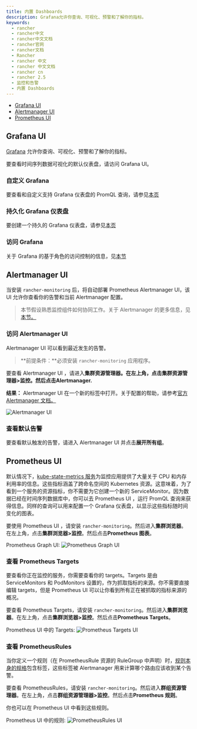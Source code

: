 ```yaml
---
title: 内置 Dashboards
description: Grafana允许你查询、可视化、预警和了解你的指标。
keywords:
  - rancher
  - rancher中文
  - rancher中文文档
  - rancher官网
  - rancher文档
  - Rancher
  - rancher 中文
  - rancher 中文文档
  - rancher cn
  - rancher 2.5
  - 监控和告警
  - 内置 Dashboards
---
```


- [Grafana UI](#grafana-ui)
- [Alertmanager UI](#alertmanager-ui)
- [Prometheus UI](#prometheus-ui)

## Grafana UI

[Grafana](https://grafana.com/grafana/) 允许你查询、可视化、预警和了解你的指标。

要查看时间序列数据可视化的默认仪表盘，请访问 Grafana UI。

### 自定义 Grafana

要查看和自定义支持 Grafana 仪表盘的 PromQL 查询，请参见[本页](/docs/rancher2.5/monitoring-alerting/guides/customize-grafana/)

### 持久化 Grafana 仪表盘

要创建一个持久的 Grafana 仪表盘，请参见[本页](/docs/rancher2.5/monitoring-alerting/guides/persist-grafana/)

### 访问 Grafana

关于 Grafana 的基于角色的访问控制的信息，见[本节](/docs/rancher2.5/monitoring-alerting/rbac/#grafana-的基于角色的访问控制)

## Alertmanager UI

当安装 `rancher-monitoring` 后，将自动部署 Prometheus Alertmanager UI，该 UI 允许你查看你的告警和当前 Alertmanager 配置。

> 本节假设熟悉监控组件如何协同工作。关于 Alertmanager 的更多信息，见[本节。](/docs/rancher2.5/monitoring-alerting/how-monitoring-works/#3-alertmanager-如何工作)

### 访问 Alertmanager UI

Alertmanager UI 可以看到最近发生的告警。

> **前提条件：**必须安装 `rancher-monitoring` 应用程序。

要查看 Alertmanager UI ，请进入**集群资源管理器。**在左上角，点击**集群资源管理器>监控。**然后点击**Alertmanager.**

**结果：** Alertmanager UI 在一个新的标签中打开。关于配置的帮助，请参考[官方 Alertmanager 文档。](https://prometheus.io/docs/alerting/latest/alertmanager/)

![Alertmanager UI](/img/rancher/alertmanager-ui.png)

### 查看默认告警

要查看默认触发的告警，请进入 Alertmanager UI 并点击**展开所有组**。

## Prometheus UI

默认情况下，[kube-state-metrics 服务](https://github.com/kubernetes/kube-state-metrics)为监控应用提供了大量关于 CPU 和内存利用率的信息。这些指标涵盖了跨命名空间的 Kubernetes 资源。这意味着，为了看到一个服务的资源指标，你不需要为它创建一个新的 ServiceMonitor。因为数据已经在时间序列数据库中，你可以去 Prometheus UI ，运行 PromQL 查询来获得信息。同样的查询可以用来配置一个 Grafana 仪表盘，以显示这些指标随时间变化的图表。

要使用 Prometheus UI ，请安装 `rancher-monitoring`。然后进入**集群浏览器**。在左上角，点击**集群浏览器>监控**。然后点击**Prometheus 图表**。

Prometheus Graph UI:
![Prometheus Graph UI](/img/rancher/prometheus-graph-ui.png)

### 查看 Prometheus Targets

要查看你正在监控的服务，你需要查看你的 targets。Targets 是由 ServiceMonitors 和 PodMonitors 设置的，作为抓取指标的来源。你不需要直接编辑 targets，但是 Prometheus UI 可以让你看到所有正在被抓取的指标来源的概况。

要查看 Prometheus Targets，请安装 `rancher-monitoring`。然后进入**集群浏览器**。在左上角，点击**集群浏览器>监控**。然后点击**Prometheus Targets**。

Prometheus UI 中的 Targets:
![Prometheus Targets UI](/img/rancher/prometheus-targets-ui.png)

### 查看 PrometheusRules

当你定义一个规则（在 PrometheusRule 资源的 RuleGroup 中声明）时，[规则本身的规格](https://github.com/prometheus-operator/prometheus-operator/blob/master/Documentation/api.md#rule)包含标签，这些标签被 Alertmanager 用来计算哪个路由应该收到某个告警。

要查看 PrometheusRules，请安装 `rancher-monitoring`。然后进入**群组资源管理器**。在左上角，点击**群组资源管理器>监控**。然后点击**Prometheus 规则**。

你也可以在 Prometheus UI 中看到这些规则。

Prometheus UI 中的规则:
![PrometheusRules UI](/img/rancher/prometheus-rules-ui.png)
